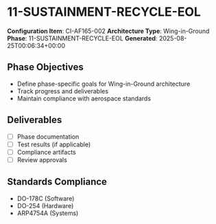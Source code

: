 # 11-SUSTAINMENT-RECYCLE-EOL

**Configuration Item**: CI-AF165-002
**Architecture Type**: Wing-in-Ground
**Phase**: 11-SUSTAINMENT-RECYCLE-EOL
**Generated**: 2025-08-25T00:06:34+00:00

## Phase Objectives
- Define phase-specific goals for Wing-in-Ground architecture
- Track progress and deliverables
- Maintain compliance with aerospace standards

## Deliverables
- [ ] Phase documentation
- [ ] Test results (if applicable)
- [ ] Compliance artifacts
- [ ] Review approvals

## Standards Compliance
- DO-178C (Software)
- DO-254 (Hardware)
- ARP4754A (Systems)
